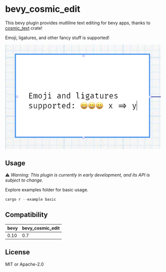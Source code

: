 # bevy_cosmic_edit

This bevy plugin provides mutliline text editing for bevy apps, thanks to [cosmic_text](https://github.com/pop-os/cosmic-text) crate!

Emoji, ligatures, and other fancy stuff is supported!

![bevy_cosmic_edit](./bevy_cosmic_edit.png)

## Usage

⚠️ *Warning: This plugin is currently in early development, and its API is subject to change.*

Explore examples folder for basic usage.

```rust
cargo r --example basic
```

## Compatibility

| bevy | bevy_cosmic_edit |
| ---- | ---------------- |
| 0.10 | 0.7              |

## License

MIT or Apache-2.0
